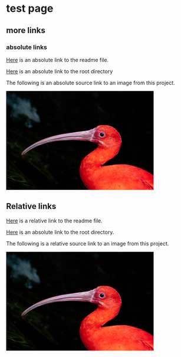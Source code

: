 # test page

## more links

### absolute links
[Here](https://github.com/jcraitz/testing_links/blob/main/README.md) is an absolute link to the readme file.

[Here](https://github.com/jcraitz/testing_links/tree/main/) is an absolute link to the root directory

The following is an absolute source link to an image from this project.

<img src="https://github.com/jcraitz/testing_links/blob/main/Images/scarlet_ibis.jpg" data-canonical-  
src="https://github.com/jcraitz/testing_links/blob/main/Images/scarlet_ibis.jpg" width="400" height="268" />

## Relative links

[Here](../README.md) is a relative link to the readme file.

[Here](../) is an absolute link to the root directory.

The following is a relative source link to an image from this project.

<img src="../Images/scarlet_ibis.jpg" data-canonical-  
src="../Images/scarlet_ibis.jpg" width="400" height="268" />
